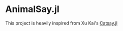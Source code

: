# AnimalSay.jl

This project is heavily inspired from Xu Kai's [Catsay.jl](https://github.com/xukai92/Catsay.jl)<br/>
